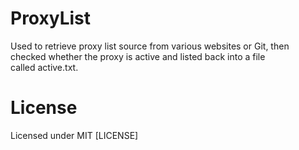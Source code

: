 # ProxyList
Used to retrieve proxy list source from various websites or Git, then checked whether the proxy is active and listed back into a file called active.txt.

# License
Licensed under MIT [LICENSE]
